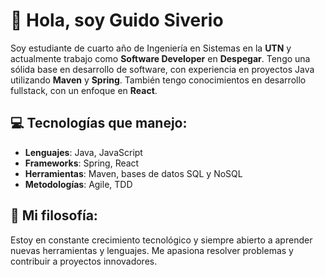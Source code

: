 # 👋 Hola, soy Guido Siverio

Soy estudiante de cuarto año de Ingeniería en Sistemas en la **UTN** y actualmente trabajo como **Software Developer** en **Despegar**. Tengo una sólida base en desarrollo de software, con experiencia en proyectos Java utilizando **Maven** y **Spring**. También tengo conocimientos en desarrollo fullstack, con un enfoque en **React**.

## 💻 Tecnologías que manejo:
- **Lenguajes**: Java, JavaScript
- **Frameworks**: Spring, React
- **Herramientas**: Maven, bases de datos SQL y NoSQL
- **Metodologías**: Agile, TDD

## 🚀 Mi filosofía:
Estoy en constante crecimiento tecnológico y siempre abierto a aprender nuevas herramientas y lenguajes. Me apasiona resolver problemas y contribuir a proyectos innovadores.


